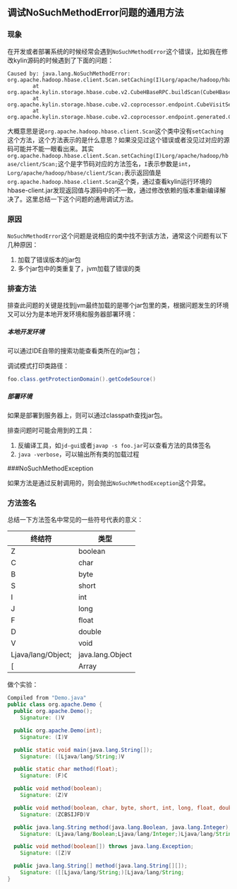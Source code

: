 ## 调试NoSuchMethodError问题的通用方法

### 现象

在开发或者部署系统的时候经常会遇到`NoSuchMethodError`这个错误，比如我在修改kylin源码的时候遇到了下面的问题：

```log
Caused by: java.lang.NoSuchMethodError: org.apache.hadoop.hbase.client.Scan.setCaching(I)Lorg/apache/hadoop/hbase/client/Scan;
        at org.apache.kylin.storage.hbase.cube.v2.CubeHBaseRPC.buildScan(CubeHBaseRPC.java:89)
        at org.apache.kylin.storage.hbase.cube.v2.coprocessor.endpoint.CubeVisitService.visitCube(CubeVisitService.java:280)
        at org.apache.kylin.storage.hbase.cube.v2.coprocessor.endpoint.generated.CubeVisitProtos$CubeVisitService.callMethod(CubeVisitProtos.java:5555)
```
大概意思是说`org.apache.hadoop.hbase.client.Scan`这个类中没有`setCaching`这个方法，这个方法表示的是什么意思？如果没见过这个错误或者没见过对应的源码可能并不能一眼看出来。其实`org.apache.hadoop.hbase.client.Scan.setCaching(I)Lorg/apache/hadoop/hbase/client/Scan;`这个是字节码对应的方法签名，`I`表示参数是`int`，`Lorg/apache/hadoop/hbase/client/Scan;`表示返回值是`org.apache.hadoop.hbase.client.Scan`这个类，通过查看kylin运行环境的hbase-client.jar发现返回值与源码中的不一致，通过修改依赖的版本重新编译解决了。这里总结一下这个问题的通用调试方法。

### 原因

`NoSuchMethodError`这个问题是说相应的类中找不到该方法，通常这个问题有以下几种原因：

1. 加载了错误版本的jar包
2. 多个jar包中的类重复了，jvm加载了错误的类

### 排查方法

排查此问题的关键是找到jvm最终加载的是哪个jar包里的类，根据问题发生的环境又可以分为是本地开发环境和服务器部署环境：

##### 本地开发环境

可以通过IDE自带的搜索功能查看类所在的jar包；

调试模式打印类路径：

```java
foo.class.getProtectionDomain().getCodeSource()
```
##### 部署环境

如果是部署到服务器上，则可以通过classpath查找jar包。

排查问题时可能会用到的工具：

1. 反编译工具，如`jd-gui`或者`javap -s foo.jar`可以查看方法的具体签名
2. `java -verbose`，可以输出所有类的加载过程

###NoSuchMethodException

如果方法是通过反射调用的，则会抛出`NoSuchMethodException`这个异常。

### 方法签名

总结一下方法签名中常见的一些符号代表的意义：

| 终结符             | 类型             |
| ------------------ | ---------------- |
| Z                  | boolean          |
| C                  | char             |
| B                  | byte             |
| S                  | short            |
| I                  | int              |
| J                  | long             |
| F                  | float            |
| D                  | double           |
| V                  | void             |
| Ljava/lang/Object; | java.lang.Object |
| [                  | Array            |

做个实验： 

```java
Compiled from "Demo.java"
public class org.apache.Demo {
  public org.apache.Demo();
    Signature: ()V

  public org.apache.Demo(int);
    Signature: (I)V

  public static void main(java.lang.String[]);
    Signature: ([Ljava/lang/String;)V

  public static char method(float);
    Signature: (F)C

  public void method(boolean);
    Signature: (Z)V

  public void method(boolean, char, byte, short, int, long, float, double);
    Signature: (ZCBSIJFD)V

  public java.lang.String method(java.lang.Boolean, java.lang.Integer);
    Signature: (Ljava/lang/Boolean;Ljava/lang/Integer;)Ljava/lang/String;

  public void method(boolean[]) throws java.lang.Exception;
    Signature: ([Z)V

  public java.lang.String[] method(java.lang.String[][]);
    Signature: ([[Ljava/lang/String;)[Ljava/lang/String;
}
```

### 